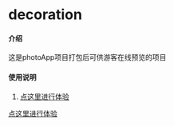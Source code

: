 # decoration

#### 介绍
这是photoApp项目打包后可供游客在线预览的项目


#### 使用说明
1.  <a href="https://hbowen.gitee.io/decoration">点这里进行体验</a>


<a href="https://hbowen.gitee.io/decoration">点这里进行体验</a> <br><br> 